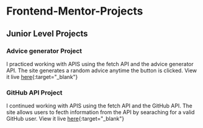 # Frontend-Mentor-Projects
## Junior Level Projects

### Advice generator Project
   I practiced working with APIS using the fetch API and the advice generator API. The site generates a random advice anytime the button is clicked. View it live [here](https://eno-advice-generator.netlify.app/){:target="_blank"}

### GitHub API Project
   I continued working with APIS using the fetch API and the GitHub API. The site allows users to fecth information from the API by searaching for a valid GitHub user. View it live [here](https://eno-github-api.netlify.app/){:target="_blank"}
